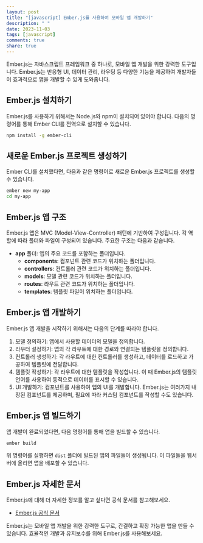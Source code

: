 ```yaml
---
layout: post
title: "[javascript] Ember.js를 사용하여 모바일 앱 개발하기"
description: " "
date: 2023-11-03
tags: [javascript]
comments: true
share: true
---
```


Ember.js는 자바스크립트 프레임워크 중 하나로, 모바일 앱 개발을 위한 강력한 도구입니다. Ember.js는 반응형 UI, 데이터 관리, 라우팅 등 다양한 기능을 제공하여 개발자들이 효과적으로 앱을 개발할 수 있게 도와줍니다.

## Ember.js 설치하기

Ember.js를 사용하기 위해서는 Node.js와 npm이 설치되어 있어야 합니다. 다음의 명령어를 통해 Ember CLI를 전역으로 설치할 수 있습니다.

```bash
npm install -g ember-cli
```

## 새로운 Ember.js 프로젝트 생성하기

Ember CLI를 설치했다면, 다음과 같은 명령어로 새로운 Ember.js 프로젝트를 생성할 수 있습니다.

```bash
ember new my-app
cd my-app
```

## Ember.js 앱 구조

Ember.js 앱은 MVC (Model-View-Controller) 패턴에 기반하여 구성됩니다. 각 역할에 따라 폴더와 파일이 구성되어 있습니다. 주요한 구조는 다음과 같습니다.

- **app** 폴더: 앱의 주요 코드를 포함하는 폴더입니다.
  - **components**: 컴포넌트 관련 코드가 위치하는 폴더입니다.
  - **controllers**: 컨트롤러 관련 코드가 위치하는 폴더입니다.
  - **models**: 모델 관련 코드가 위치하는 폴더입니다.
  - **routes**: 라우트 관련 코드가 위치하는 폴더입니다.
  - **templates**: 템플릿 파일이 위치하는 폴더입니다.

## Ember.js 앱 개발하기

Ember.js 앱 개발을 시작하기 위해서는 다음의 단계를 따라야 합니다.

1. 모델 정의하기: 앱에서 사용할 데이터의 모델을 정의합니다.
2. 라우터 설정하기: 앱의 각 라우트에 대한 경로와 연결되는 템플릿을 정의합니다.
3. 컨트롤러 생성하기: 각 라우트에 대한 컨트롤러를 생성하고, 데이터를 로드하고 가공하여 템플릿에 전달합니다.
4. 템플릿 작성하기: 각 라우트에 대한 템플릿을 작성합니다. 이 때 Ember.js의 템플릿 언어를 사용하여 동적으로 데이터를 표시할 수 있습니다.
5. UI 개발하기: 컴포넌트를 사용하여 앱의 UI를 개발합니다. Ember.js는 여러가지 내장된 컴포넌트를 제공하며, 필요에 따라 커스텀 컴포넌트를 작성할 수도 있습니다.

## Ember.js 앱 빌드하기

앱 개발이 완료되었다면, 다음 명령어를 통해 앱을 빌드할 수 있습니다.

```bash
ember build
```

위 명령어를 실행하면 `dist` 폴더에 빌드된 앱의 파일들이 생성됩니다. 이 파일들을 웹서버에 올리면 앱을 배포할 수 있습니다.

## Ember.js 자세한 문서

Ember.js에 대해 더 자세한 정보를 알고 싶다면 공식 문서를 참고해보세요.

- [Ember.js 공식 문서](https://emberjs.com/documentation/)

Ember.js는 모바일 앱 개발을 위한 강력한 도구로, 간결하고 확장 가능한 앱을 만들 수 있습니다. 효율적인 개발과 유지보수를 위해 Ember.js를 사용해보세요.